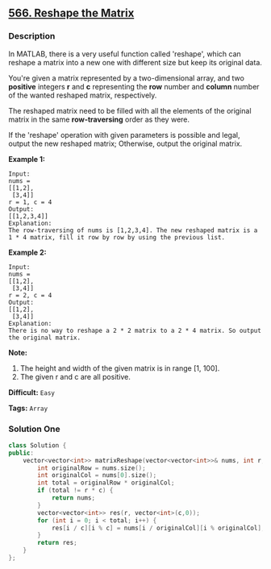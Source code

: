 ## [566. Reshape the Matrix](https://leetcode.com/problems/reshape-the-matrix/#/description)

### Description

In MATLAB, there is a very useful function called 'reshape', which can reshape a matrix into a new one with different size but keep its original data.

You're given a matrix represented by a two-dimensional array, and two **positive** integers **r** and **c** representing the **row** number and **column** number of the wanted reshaped matrix, respectively.

The reshaped matrix need to be filled with all the elements of the original matrix in the same **row-traversing** order as they were.

If the 'reshape' operation with given parameters is possible and legal, output the new reshaped matrix; Otherwise, output the original matrix.

**Example 1:**

```
Input:
nums =
[[1,2],
 [3,4]]
r = 1, c = 4
Output:
[[1,2,3,4]]
Explanation:
The row-traversing of nums is [1,2,3,4]. The new reshaped matrix is a 1 * 4 matrix, fill it row by row by using the previous list.

```

**Example 2:**

```
Input:
nums =
[[1,2],
 [3,4]]
r = 2, c = 4
Output:
[[1,2],
 [3,4]]
Explanation:
There is no way to reshape a 2 * 2 matrix to a 2 * 4 matrix. So output the original matrix.

```

**Note:**

1. The height and width of the given matrix is in range [1, 100].
2. The given r and c are all positive.

**Difficult:** `Easy`

**Tags:** `Array`

### Solution One

```c++
class Solution {
public:
    vector<vector<int>> matrixReshape(vector<vector<int>>& nums, int r, int c) {
        int originalRow = nums.size();
        int originalCol = nums[0].size();
        int total = originalRow * originalCol;
        if (total != r * c) {
            return nums;
        }
        vector<vector<int>> res(r, vector<int>(c,0));
        for (int i = 0; i < total; i++) {
            res[i / c][i % c] = nums[i / originalCol][i % originalCol];
        }
        return res;
    }
};
```
